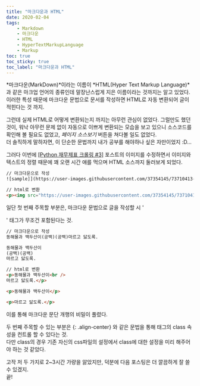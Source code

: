 ```yaml
---
title: "마크다운과 HTML"
date: 2020-02-04
tags:
    - Markdown
    - 마크다운
    - HTML
    - HyperTextMarkupLanguage
    - Markup
toc: true
toc_sticky: true
toc_label: "마크다운과 HTML"
---
```


*마크다운(MarkDown)*이라는 이름이 *HTML(Hyper Text Markup Language)*과 같은 마크업 언어의 종류인데 
말장난스럽게 지은 이름이라는 것까지는 알고 있었다. 이러한 특성 때문에 마크다운 문법으로 문서를 작성하면 
HTML로 자동 변환되어 글이 적힌다는 것 까지.
  
그런데 실제 HTML로 어떻게 변환되는지 까지는 아무런 관심이 없었다. 그럴만도 했던 것이, 워낙 아무런 문제 없이 
자동으로 이쁘게 변환되는 모습을 보고 있으니 소스코드를 확인해 볼 필요도 없었고, *페이지 소스보기* 버튼을 쳐다볼 일도 없었다.  
더 솔직하게 말하자면, 이 단순한 문법까지 내가 공부를 해야하나 싶은 자만이었지 :D...
  
그러다 이번에 [[Python 재무제표 크롤링 #3]](https://hyeon9mak.github.io/python/Python-%EC%9E%AC%EB%AC%B4%EC%A0%9C%ED%91%9C-%EC%9B%B9-%ED%81%AC%EB%A1%A4%EB%A7%81-3/) 포스트의 이미지를 수정하면서 이미지와 텍스트의 정렬 때문에 꽤 오랜 시간 애를 먹으며 HTML 소스까지 둘러보게 되었다.

```html
// 마크다운으로 작성
![sample]](https://user-images.githubusercontent.com/37354145/73710413-3a9f7400-4747-11ea-8e69-f06feedf6fdb.PNG){: .align-center}

// html로 변환
<p><img src="https://user-images.githubusercontent.com/37354145/73710413-3a9f7400-4747-11ea-8e69-f06feedf6fdb.PNG" alt="sample" class="align-center" /></p>
```

일단 첫 번째 주목할 부분은, 마크다운 문법으로 글을 작성할 시 '<p>' 태그가 무조건 포함된다는 것.  

```html
// 마크다운으로 작성
동해물과 백두산이(공백)(공백)마르고 닳도록.

동해물과 백두산이
(공백)(공백)
마르고 닳도록.

// html로 변환
<p>동해물과 백두산이<br />
마르고 닳도록.</p>

<p>동해물과 백두산이</p>

<p>마르고 닳도록.</p>
```
이를 통해 마크다운 문단 개행의 비밀이 풀렸다.
  
두 번째 주목할 수 있는 부분은 {: .align-center} 와 같은 문법을 통해 태그의 class 속성을 컨트롤 할 수 있다는 것.  
다만 class의 경우 기존 자신의 css파일의 설정에서 class에 대한 설정을 미리 해주어야 하는 것 같았다.
  
고작 저 두 가지로 2~3시간 가량을 앓았지만, 덕분에 다음 포스팅은 더 깔끔하게 잘 쓸 수 있겠지.  
끝!  